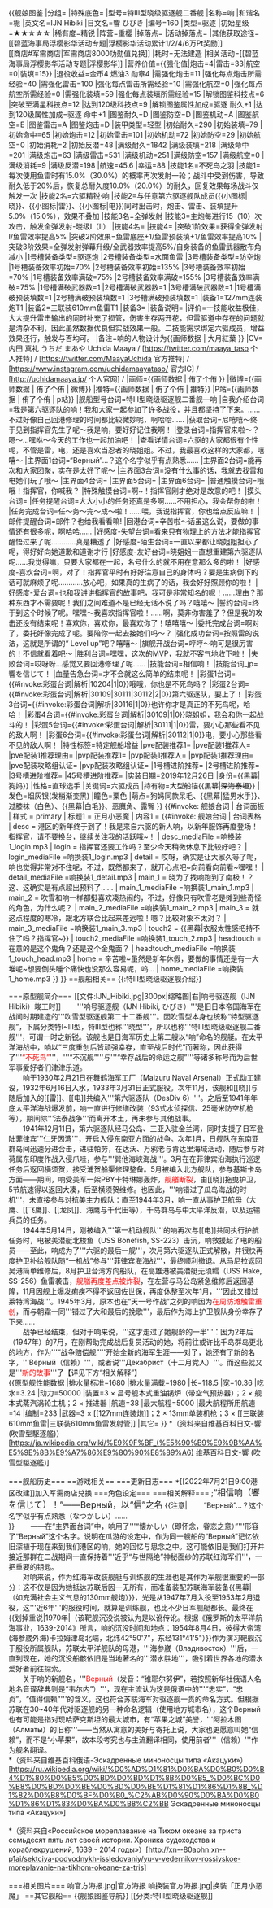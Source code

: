 {{舰娘图鉴
|分组=
|特殊底色=
|型号=特III型晓级驱逐舰二番舰
|名称=响
|和谐名=栀
|英文名=IJN Hibiki
|日文名=響 ひびき
|编号=160
|类型=驱逐
|初始星级=★★☆☆☆
|稀有度=精锐
|阵营=重樱
|掉落点=
|活动掉落点=
|其他获取途径=[[碧蓝海事局浮樱影华活动专题|浮樱影华活动累计1/2/4/6万Pt奖励]]<br>[[商店#军需商店|军需商店8000功勋值兑换]]
|耗时=无法建造
|相关活动=[[碧蓝海事局浮樱影华活动专题|浮樱影华]]
|营养价值={{强化值|炮击=4|雷击=33|航空=0|装填=15}}
|退役收益=金币4 燃油3 勋章4
|需强化炮击=11
|强化每点炮击所需经验=40
|需强化雷击=100
|强化每点雷击所需经验=10
|需强化航空=0
|强化每点航空所需经验=0
|需强化装填=59
|强化每点装填所需经验=15
|解锁图鉴科技点=6
|突破至满星科技点=12
|达到120级科技点=9
|解锁图鉴属性加成=驱逐 耐久+1
|达到120级属性加成=驱逐 命中+1
|图鉴耐久=D
|图鉴防空=D
|图鉴机动=A
|图鉴航空=E
|图鉴雷击=A
|图鉴炮击=D
|装甲类型=轻型
|初始耐久=290
|初始装填=79
|初始命中=65
|初始炮击=12
|初始雷击=101
|初始机动=72
|初始防空=29
|初始航空=0
|初始消耗=2
|初始反潜=48
|满级耐久=1842
|满级装填=218
|满级命中=201
|满级炮击=63
|满级雷击=531
|满级机动=251
|满级防空=157
|满级航空=0
|满级消耗=9
|满级反潜=198
|航速=45.6
|幸运=88
|技能1名=不死鸟之羽
|技能1=每次使用鱼雷时有15.0%（30.0%）的概率再次发射一轮；战斗中受到伤害，导致耐久低于20%后，恢复总耐久度10.0%（20.0%）的耐久，回复效果每场战斗仅触发一次
|技能2名=六驱精锐·响
|技能2=与任意第六驱逐舰队成员({{小图标|晓}}、{{小图标|雷}}、{{小图标|电}})同时出击时，炮击、雷击、装填提升5.0%（15.0%），效果不叠加
|技能3名=全弹发射
|技能3=主炮每进行15（10）次攻击，触发全弹发射-晓级I（II）
|技能4名=
|技能4=
|突破1阶效果=获得全弹发射I/鱼雷效率提高5%
|突破2阶效果=鱼雷底座+1/鱼雷预装填+1/鱼雷效率提高10%
|突破3阶效果=全弹发射弹幕升级/全武器效率提高5%/自身装备的鱼雷武器散布角减小
|1号槽装备类型=驱逐炮
|2号槽装备类型=水面鱼雷
|3号槽装备类型=防空炮
|1号槽装备效率初始=70%
|2号槽装备效率初始=135%
|3号槽装备效率初始=70%
|1号槽装备效率满破=75%
|2号槽装备效率满破=155%
|3号槽装备效率满破=75%
|1号槽满破武器数=1
|2号槽满破武器数=1
|3号槽满破武器数=1
|1号槽满破预装填数=1
|2号槽满破预装填数=1
|3号槽满破预装填数=1
|装备1=127mm连装炮T1
|装备2=三联装610mm鱼雷T1
|装备3=
|装备说明=
|评价=一技能收益极佳，大大提升雷击输出的同时补充了损管，伤害生存两开花，但雷驱道中存在的问题就是清杂不利，因此虽然数据优良但实战效果一般。二技能需求绑定六驱成员，增益效果还行，触发与否均可。
|备注=响的人物设计为{{画师数据 | 大月紅葉 }}
|CV=内田 真礼 うちだ まあや Uchida Maaya / [https://twitter.com/maaya_taso 个人推特] / [https://twitter.com/MaayaUchida 官方推特] / [https://www.instagram.com/uchidamaayataso/ 官方IG] / [http://uchidamaaya.jp/ 个人官网] / 
|画师={{画师数据 | 侑了个侑 }}
|微博={{画师数据 | 侑了个侑 | 微博}}
|推特={{画师数据 | 侑了个侑 | 推特}}
|P站={{画师数据 | 侑了个侑 | p站}}
|舰船型号台词=特III型晓级驱逐舰二番舰—响
|自我介绍台词=我是第六驱逐队的响！我和大家一起参加了许多战役，并且都坚持了下来。……不过好像自己回港修理的时间都比较微妙呢，啊哈哈……
|获取台词=尼嘻嘻〜终于见到指挥官先生了呢〜我是响，要好好记住我啊！
|登录台词=指挥官来啦〜？嗯〜…嘿咻〜今天的工作也一起加油吧！
|查看详情台词=六驱的大家都很有个性呢，不管是雷，电，还是喜欢当忍者的晓姐姐。不过，我最喜欢这样的大家都，嘻嘻〜
|主界面1台词=“Верный”…？这个名字似乎有点熟悉……
|主界面2台词=能再次和大家团聚，实在是太好了呢〜
|主界面3台词=没有什么事的话，我就去找雷和电她们玩了哦〜
|主界面4台词=
|主界面5台词=
|主界面6台词= 
|普通触摸台词=哦哦！指挥官，你喊我？
|特殊触摸台词=啊~！指挥官刚才绝对是故意的吧！
|摸头台词=
|任务提醒台词=大大小小的任务还真是多啊……不用担心，我会帮你的啦！
|任务完成台词=任〜务〜完〜成〜啦！……喂，我说指挥官，你也给点反应嘛！
|邮件提醒台词=邮件？也给我看看嘛!
|回港台词=辛苦啦〜话虽这么说，要做的事情还有很多呢，啊哈哈……
|好感度-失望台词=看来只有物理上的方法才能指挥官醒悟过来了呢…………真是糟透了
|好感度-陌生台词=一直以来都让晓姐姐担心了呢，得好好向她道歉和道谢才行
|好感度-友好台词=晓姐姐一直想重建第六驱逐队呢……我觉得嘛，只要大家都在一起，名号什么的就不用在意那么多的啦！
|好感度-喜欢台词=啊，对了！指挥官平时有好好注意自己的身体吗？要是生病倒下的话可就麻烦了呢…………放心吧，如果真的生病了的话，我会好好照顾你的啦！
|好感度-爱台词=也和我讲讲指挥官的故事吧，我可是非常知名的呢！……理由？那种东西才不需要呢！我们之间难道不是已经无话不说了吗？嘻嘻〜
|誓约台词=终于到这个时候了呢。嘿嘿〜我喜欢指挥官啦！……啊，莫非你害羞了？但是我的攻击还没有结束呢！喜欢你，喜欢你，最喜欢你了！嘻嘻嘻〜
|委托完成台词=啊对了，委托好像完成了呢。要陪你一起去接她们吗〜？
|强化成功台词=按照雷的说法，这就是所谓的“ Level up”吧？嘻嘻〜
|旗舰开战台词=哼哼〜响可是很厉害的！不信就看着吧〜
|胜利台词=嘿嘿，这次的MVP，我就不客气地收下啦！
|失败台词=哎呀呀…感觉又要回港修理了呢……
|技能台词=相信响！
|技能台词_jp=響を信じて！
|血量告急台词=才不会就这么简单的结束呢！
|彩蛋1台词={{#invoke:彩蛋台词|解析|10204|1|0}}哦哦，你也是不死鸟吗？
|彩蛋2台词={{#invoke:彩蛋台词|解析|30109|30111|30112|2|0}}第六驱逐队，要上了！
|彩蛋3台词={{#invoke:彩蛋台词|解析|30116|1|0}}也许你才是真正的不死鸟呢，哈哈！
|彩蛋4台词={{#invoke:彩蛋台词|解析|30109|1|0}}晓姐姐，我会和你一起战斗的！
|彩蛋5台词={{#invoke:彩蛋台词|解析|30111|1|0}}雷，要小心那些看不见的敌人啊！
|彩蛋6台词={{#invoke:彩蛋台词|解析|30112|1|0}}电，要小心那些看不见的敌人啊！
|特性标签=特定舰船增益
|pve配装推荐1=
|pve配装1推荐人=
|pve配装1推荐理由=
|pvp配装推荐1=
|pvp配装1推荐人=
|pvp配装1推荐理由=
|pve配装攻略组认证=
|pvp配装攻略组认证=
|1号槽进阶推荐=
|2号槽进阶推荐=
|3号槽进阶推荐=
|45号槽进阶推荐=
|实装日期=2019年12月26日
|身份={{黑幕|狗妈}}
|性格=直球选手
|关键词=六驱成员
|持有物=大型船锚{{黑幕|<s>深海泰坦</s>}}
|发色=烟灰银(发梢渐变黑)
|瞳色=栗色
|萌点=狗妈同款呆毛、{{黑幕|猛男水手}}、过膝袜（白色）、{{黑幕|白毛}}、恶魔角、露臀
}}
{{#invoke: 舰娘台词 | 台词面板 
| 样式 = primary
| 标题1 = 正月小恶魔
| 内容1 = {{#invoke: 舰娘台词 | 台词表格
  | desc = 港区的新年终于到了！我是来自六驱的新人响，以新年服饰再度登场！指挥官，请不要换台，继续关注我的活跃哦~！
  | desc_mediaFile =响换装1_login.mp3
  | login = 指挥官还要工作吗？至少今天稍微休息下比较好吧？
  | login_mediaFile =响换装1_login.mp3
  | detail = 哎呀，确实是让大家久等了呢，响也觉得非常对不住呢，不过，既然都来了，就开心点吧~向前看向前看~嘿嘿！
  | detail_mediaFile =响换装1_detail.mp3
  | main_1 = 晓为了找响跑到了南极！？这、这确实是有点超出预料了……
  | main_1_mediaFile =响换装1_main_1.mp3
  | main_2 = 吹雪和响一样都挺喜欢凑热闹的，不过，好像只有吹雪老是摊到些奇怪的角色，为什么呢？
  | main_2_mediaFile =响换装1_main_2.mp3
  | main_3 = 就这点程度的寒冷，跟北方联合比起来差远啦！嗯？比较对象不太对？
  | main_3_mediaFile =响换装1_main_3.mp3
  | touch2 = {{黑幕|衣服太性感把持不住了吗？指挥官~}}
  | touch2_mediaFile =响换装1_touch_2.mp3
  | headtouch = 在意的是这个鬼角？还是这个金鬼面？
  | headtouch_mediaFile =响换装1_touch_head.mp3
  | home = 辛苦啦~虽然是新年休假，要做的事情还是有一大堆呢~想要倒头睡个痛快也没那么容易呢，呜…
  | home_mediaFile =响换装1_home.mp3
  }}
}}
==舰船相关==
{{:特Ⅲ型晓级驱逐舰介绍}}

===原型舰简介===
[[文件:IJN_Hibiki.jpg|300px|缩略图|右|响号驱逐舰（IJN Hibiki）竣工时]]
　　'''响号驱逐舰（IJN Hibiki, ひびき）'''是旧日本帝国海军在战间时期建造的'''吹雪型驱逐舰第二十二番舰'''。因吹雪型本身也统称“特型驱逐舰”，下属分类特I~III型，特III型也称'''晓型'''，所以也称'''特III型晓级驱逐舰二番舰'''，可谓一时之新锐。该舰也是日海军历史上第二艘以“响”命名的舰艇。在太平洋海战中，响以“三度重创后皆顽强幸存，直至战后时代”而著称，因此获得了'''<span style="color:red;">“不死鸟”</span>'''，'''“不沉舰”'''与'''“幸存战后的命运之舰”'''等诸多称号而为后世军事爱好者们津津乐道。<br>
　　响于1930年2月21日在舞鹤海军工厂（Maizuru Naval Arsenal）正式动工建设，1932年6月16日入水，1933年3月31日正式服役。次年11月，该舰和[[晓]]与随后加入的[[雷]]、[[电]]共编入'''第六驱逐队（DesDiv 6）'''。之后至1941年年底太平洋海战爆发前，响一直进行修缮改装（93式水侦探信、25毫米防空机枪等），期间除'''法泰战争'''而离开本土，再未参与其他战事。<br>
　　1941年12月11日，第六驱逐队经马公岛、三亚入驻金兰湾，同时支援了日军登陆菲律宾'''仁牙因湾'''，开启入侵东南亚方面的战争。次年1月，日舰队在东南亚群岛间迅速分进合击，进驻帕劳，在达沃、万鸦老与肯达里海域活动，随后参与对荷属东印度作战入侵爪哇，参与'''巽他海峡海战'''。3月在在菲律宾沿海执行巡逻任务后返回横须贺，接受浦贺船渠修理整备。5月被编入北方舰队，参与基斯卡岛方面——期间，响受美军一架PBY卡特琳娜轰炸，<span style="color:red;">舰艏断裂</span>，由[[晓]]拖曳护卫，5节航速得以返回大凑，后至横须贺维修。也因此，'''响错过了瓜岛海战的时机'''，未直接参与对抗美主力舰队：直至1944年3月，响一直从事护卫航母（大鹰、[[飞鹰]]、[[龙凤]]、海鹰与千代田等），千岛群岛与中太平洋反潜，以及运输兵员的任务。<br>
　　1944年5月14日，刚被编入'''第一机动舰队'''的响再次与[[电]]共同执行护航任务时，电被美潜艇北梭鱼（USS Bonefish, SS-223）击沉，响救援起了电的船员——至此，响成为了'''六驱的最后一舰'''，次月第六驱逐队正式解散，并很快再度护卫补给舰队随“一机战”参与'''菲律宾海海战'''，最终顺利撤退。从马尼拉返回吴港简单维修后，8月护卫台湾方向船队，在高雄港被美潜艇无须鳕（USS Hake, SS-256）鱼雷袭击，<span style="color:red;">舰艏再度差点被炸裂</span>，在左营与马公岛紧急维修后返回基隆，11月因舰上爆发痢疾不得不返回佐世保，再度休整至次年1月，'''因此又错过莱特湾海战'''。1945年3月，原本也在“天一号作战”之列的响因为<span style="color:red;">在周防滩触雷重创</span>，而与朝霜一同'''错过了大和最后的挽歌'''，最后作为海上护卫舰队身份幸存了下来……<br>
　　战争已经结束，但对于响来说，'''这才走过了她舰龄的一半'''：因为2年后（1947年）的7月，在刚帮助完成战后复员活动的她，将前往或许比千岛群岛更北的地方，作为'''“战争赔偿舰”'''开始全新的海军生涯——对了，她还有了新的名字，'''Верный（信赖）'''，或者说'''Декабрист（十二月党人）'''。而这些就又是'''<span style="color:red;">新的故事</span>'''了【详见下方“相关解释”】<br>
{{原型舰性能数据
|排水量标准=1680
|排水量满载=1980
|长=118.5
|宽=10.36
|吃水=3.24
|动力=50000
|装置=3 × 吕号舰本式重油锅炉（带空气预热器）；2 × 舰本式蒸汽涡轮主机；2 × 推进器
|航速=38
|最大航程=5000
|最大航程所用航速=14
|编制=233
|武器=3 × [[127mm连装炮]]；2 × 13mm单装机枪；3 × [[三联装610mm鱼雷|三联装610mm鱼雷发射管]]
|其它=
}}
*（资料来自维基百科日文-響 (吹雪型駆逐艦)）<ref>[https://ja.wikipedia.org/wiki/%E9%9F%BF_(%E5%90%B9%E9%9B%AA%E5%9E%8B%E9%A7%86%E9%80%90%E8%89%A6) 维基百科日文-響 (吹雪型駆逐艦)]</ref><br><br>
===舰船历史===
==游戏相关==
===更新日志===
*[[2022年7月21日9:00港区改建]]加入军需商店兑换
===角色设定===
===相关解释===
;<big>“相信响（響を信じて）！”——Верный，以“信”之名</big>
{{注意|
　　“Верный”…？这个名字似乎有点熟悉（なつかしい）……<br>
}}
　　——在“主界面台词”中，响用了'''“懐かしい（即怀念，眷恋之意）”'''形容了“Верный”这个名字。说明在瓜游的设定中，作为同一艘船的“Верный”记忆依旧深植于现在来到我们港区的响，她的回忆与思念之中。这可能依旧是我们打开并接近那群在二战期间一直保持着'''近乎“与世隔绝”神秘面纱的苏联红海军们'''，一把重要的钥匙。<br>
　　对响来说，作为红海军改装舰艇与训练舰的生涯也是其作为军舰很重要的一部分：这不仅是因为她抵达苏联后因一无所有，而准备装配苏联海军装备{{黑幕|（如充满社会主义气息的130mm舰炮）}}，光是从1947年7月入役至1953年2月退役，这'''近6年'''的服役时间，就算是训练舰，也比不少日军舰艇都长。最终在{{划掉重说|1970年|（该靶舰沉没说被认为是以讹传讹。根据《俄罗斯的太平洋航海事业，1639-2014》所言，响的沉没时间和地点：1954年8月4日，彼得大帝湾(海参崴外海)卡拉姆津岛北端，北纬42°50'7"，东经131°41'5"）}}作为演习靶舰沉于服役所属舰队，苏联太平洋舰队的母港，'''海参崴（Владивосток）'''后，一直到现在，她的沉没船骸依旧是当地著名的'''潜水胜地'''，吸引着世界各地的潜水爱好者前往探索。<br>
　　关于响的新舰名，'''<span style="color:red;">Верный</span>（发音：“维耶尔努伊”，若按照新华社俄语人名地名音译辞典则是“韦尔内”）'''，现在主流认为这是俄语中的'''“忠实”，“忠贞”，“值得信赖”'''的含义，这也符合苏联海军对驱逐舰一贯的命名方式。但根据苏联在30~40年代对驱逐舰的另一种命名逻辑（使用地方城市名），这个Верный也有可能是指对现哈萨克斯坦的最大城市，有“苹果之城”美誉，'''阿拉木图（Алматы）的旧称'''——当然从寓意的美好与寄托上说，大家也更愿意叫她“信赖”，而不是<s>“小苹果”</s>，故本段考究也与主流翻译相同，使用前者'''（信赖）'''作为舰名翻译。<br>
*（资料来自维基百科俄语-Эскадренные миноносцы типа «Акацуки»）<ref>[https://ru.wikipedia.org/wiki/%D0%AD%D1%81%D0%BA%D0%B0%D0%B4%D1%80%D0%B5%D0%BD%D0%BD%D1%8B%D0%B5_%D0%BC%D0%B8%D0%BD%D0%BE%D0%BD%D0%BE%D1%81%D1%86%D1%8B_%D1%82%D0%B8%D0%BF%D0%B0_%C2%AB%D0%90%D0%BA%D0%B0%D1%86%D1%83%D0%BA%D0%B8%C2%BB Эскадренные миноносцы типа «Акацуки»]</ref><br><br>
*（资料来自«Российское мореплавание на Тихом океане за триста семьдесят пять лет своей истории. Хроника судоходства и кораблекрушений, 1639 - 2014 годы»）<ref>[http://xn--80aphn.xn--p1ai/sektciya-podvodnykh-issledovaniy/yu-v-vedernikov-rossiyskoe-moreplavanie-na-tikhom-okeane-za-tris]</ref><br><br>
===相关图片===
<gallery mode="packed" heights="300px">
响官方海报.jpg|官方海报
响换装官方海报.jpg|换装「正月小恶魔」
</gallery>
==其它舰船==
{{舰娘图鉴导航}}
[[分类:特III型晓级驱逐舰]]